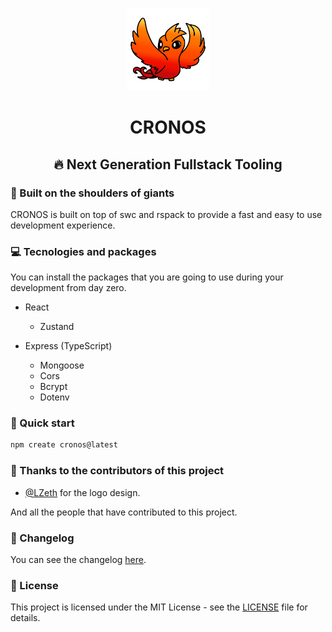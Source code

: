 <div align="center">
<p><img alt="CRONOS" width="132" style="max-width:40%;min-width:60px;" src="./docs/public/Logo.png" /></p>

# CRONOS

## 🔥 Next Generation Fullstack Tooling

</div>

### 👑 Built on the shoulders of giants

CRONOS is built on top of swc and rspack to provide a fast and easy to use development experience.

### 💻 Tecnologies and packages

You can install the packages that you are going to use during your development from day zero.

- React

  - Zustand

- Express (TypeScript)
  - Mongoose
  - Cors
  - Bcrypt
  - Dotenv

### 🚀 Quick start

```bash
npm create cronos@latest
```

### 🎉 Thanks to the contributors of this project

- [@LZeth](https://github.com/LZeth) for the logo design.

And all the people that have contributed to this project.

### 📜 Changelog

You can see the changelog [here](./CHANGELOG.md).

### 📝 License

This project is licensed under the MIT License - see the [LICENSE](./LICENSE) file for details.
